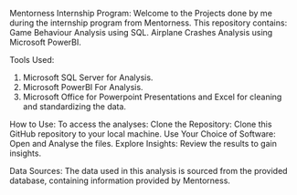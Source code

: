 Mentorness Internship Program:
Welcome to the Projects done by me during the internship program from Mentorness. This repository contains:
Game Behaviour Analysis using SQL.
Airplane Crashes Analysis using Microsoft PowerBI.

Tools Used:
1. Microsoft SQL Server for Analysis.
2. Microsoft PowerBI For Analysis.
3. Microsoft Office for Powerpoint Presentations and Excel for cleaning and standardizing the data.

How to Use:
To access the analyses:
Clone the Repository: Clone this GitHub repository to your local machine.
Use Your Choice of Software: Open and Analyse the files.
Explore Insights: Review the results to gain insights.

Data Sources:
The data used in this analysis is sourced from the provided database, containing information provided by Mentorness.
